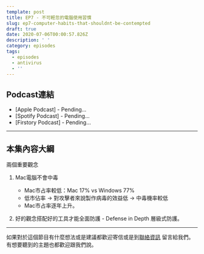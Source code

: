 ```yaml
---
template: post
title: EP7 - 不可輕忽的電腦使用習慣
slug: ep7-computer-habits-that-shouldnt-be-contempted
draft: true
date: 2020-07-06T00:00:57.826Z
description: ' '
category: episodes
tags:
  - episodes
  - antivirus
  - ''
---
```

## Podcast連結

* \[Apple Podcast] - Pending...
* \[Spotify Podcast] - Pending...
* \[Firstory Podcast] - Pending...

- - -

## 本集內容大綱

兩個重要觀念

1. Mac電腦不會中毒

   * Mac市占率較低：Mac 17% vs Windows 77%
   * 低市佔率 → 對攻擊者來說製作病毒的效益低 → 中毒機率較低
   * Mac市占率逐年上升。
2. 好的觀念搭配好的工具才能全面防護 - Defense in Depth 層級式防護。

- - -

如果對於這個節目有什麼想法或是建議都歡迎寄信或是到[聯絡資訊](/pages/contacts) 留言給我們。 有想要聽到的主題也都歡迎跟我們說。